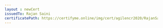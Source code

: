 ```yaml
--- 
layout : newCert 
issuedTo: Rajan Saini 
certificatePath: https://certifyme.online/img/cert/agilencr2020/RajanSaini_4fd0a.png
--- 
```

